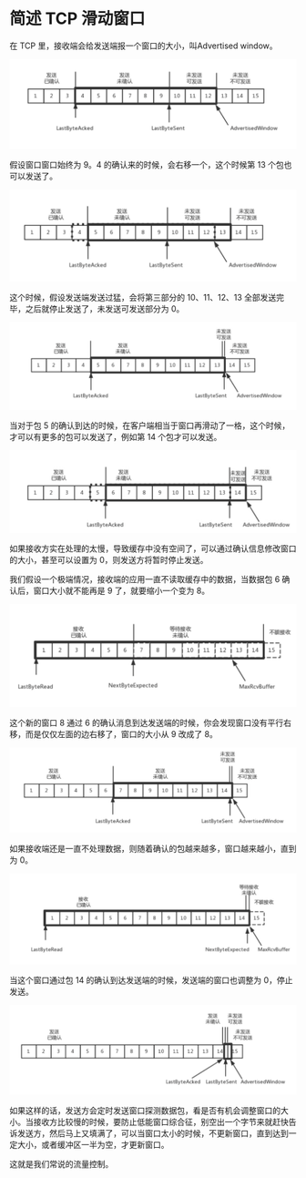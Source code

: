 # 简述 TCP 滑动窗口

在 TCP 里，接收端会给发送端报一个窗口的大小，叫Advertised window。

![img](./assets/image-20220327164846671.png)

假设窗口窗口始终为 9。4 的确认来的时候，会右移一个，这个时候第 13 个包也可以发送了。

![img](./assets/image-20220327165041514.png)

这个时候，假设发送端发送过猛，会将第三部分的 10、11、12、13 全部发送完毕，之后就停止发送了，未发送可发送部分为 0。

![img](./assets/image-20220327165202124.png)

当对于包 5 的确认到达的时候，在客户端相当于窗口再滑动了一格，这个时候，才可以有更多的包可以发送了，例如第 14 个包才可以发送。

![img](./assets/image-20220327165243844.png)

如果接收方实在处理的太慢，导致缓存中没有空间了，可以通过确认信息修改窗口的大小，甚至可以设置为 0，则发送方将暂时停止发送。

我们假设一个极端情况，接收端的应用一直不读取缓存中的数据，当数据包 6 确认后，窗口大小就不能再是 9 了，就要缩小一个变为 8。

![img](./assets/image-20220327165615091.png)

这个新的窗口 8 通过 6 的确认消息到达发送端的时候，你会发现窗口没有平行右移，而是仅仅左面的边右移了，窗口的大小从 9 改成了 8。

![img](./assets/image-20220327165912290.png)

如果接收端还是一直不处理数据，则随着确认的包越来越多，窗口越来越小，直到为 0。

![img](./assets/image-20220327170004725.png)

当这个窗口通过包 14 的确认到达发送端的时候，发送端的窗口也调整为 0，停止发送。

![img](./assets/image-20220327170038272.png)

如果这样的话，发送方会定时发送窗口探测数据包，看是否有机会调整窗口的大小。当接收方比较慢的时候，要防止低能窗口综合征，别空出一个字节来就赶快告诉发送方，然后马上又填满了，可以当窗口太小的时候，不更新窗口，直到达到一定大小，或者缓冲区一半为空，才更新窗口。

这就是我们常说的流量控制。
